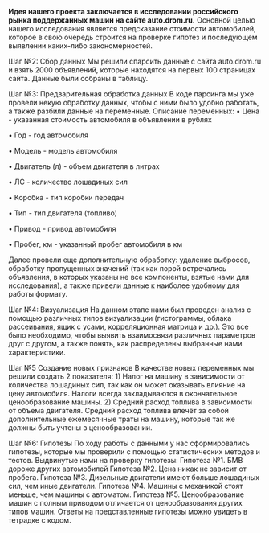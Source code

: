 **Идея нашего проекта заключается в исследовании российского рынка поддержанных машин на сайте auto.drom.ru.**
Основной целью нашего исследования является предсказание стоимости автомобилей, которое в свою очередь строится на проверке гипотез и последующем выявлении каких-либо закономерностей. 

Шаг №2: Сбор данных
Мы решили спарсить данные с сайта auto.drom.ru и взять 2000 объявлений, которые находятся на первых 100 страницах сайта. Данные были собраны в таблицу.

Шаг №3: Предварительная обработка данных
В коде парсинга мы уже провели некую обработку данных, чтобы с ними было удобно работать, а также разбили данные на переменные.
Описание переменных:
• Цена - указанная стоимость автомобиля в объявлении в рублях

• Год - год автомобиля

• Модель - модель автомобиля

• Двигатель (л) - объем двигателя в литрах

• ЛС - количество лошадиных сил

• Коробка - тип коробки передач

• Тип - тип двигателя (топливо)

• Привод - привод автомобиля

• Пробег, км - указанный пробег автомобиля в км

Далее провели еще дополнительную обработку: удаление выбросов, обработку пропущенных значений (так как порой встречались объявления, в которых указаны не все компоненты, взятые нами для исследования), а также привели данные к наиболее удобному для работы формату. 

Шаг №4: Визуализация
На данном этапе нами был проведен анализ с помощью различных типов визуализации (гистограммы, облака рассеивания, ящик с усами, корреляционная матрица и др.).  Это все было необходимо, чтобы выявить взаимосвязи различных параметров друг с другом, а также понять, как распределены выбранные нами характеристики.

Шаг №5 Создание новых признаков
В качестве новых переменных мы решили создать 2 показателя: 1) Налог на машину в зависимости от количества лошадиных сил, так как он может оказывать влияние на цену автомобиля. Налоги всегда закладываются в окончательное ценообразование машины. 2) Средний расход топлива в зависимости от объема двигателя. Средний расход топлива влечёт за собой дополнительные ежемесячные траты на машину, которые так же должны быть учтены в ценообразовании.

Шаг №6: Гипотезы
По ходу работы с данными у нас сформировались гипотезы, которые мы проверили с помощью статистических методов и тестов. Выдвинутые нами на проверку гипотезы:
Гипотеза №1. БМВ дороже других автомобилей
Гипотеза №2. Цена никак не зависит от пробега. 
Гипотеза №3. Дизельные двигатели имеют больше лошадиных сил, чем иные двигатели.
Гипотеза №4. Машины с механикой стоят меньше, чем машины с автоматом.
Гипотеза №5. Ценообразование машин с полным приводом отличается от ценообразования других типов машин.
Ответы на представленные гипотезы можно увидеть в тетрадке с кодом.
